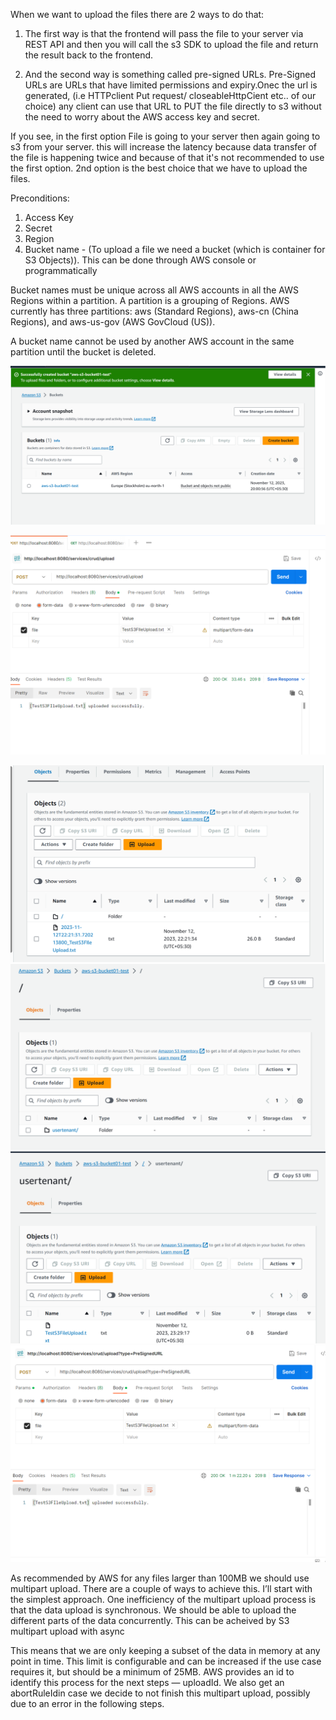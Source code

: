 When we want to upload the files there are 2 ways to do that:

1. The first way is that the frontend will pass the file to your server via REST API and then you will call the s3 SDK to upload the file and return the result back to the frontend.

2. And the second way is something called pre-signed URLs. Pre-Signed URLs are URLs that have limited permissions and expiry.Onec the url is generated, (i.e HTTPclient Put request/ closeableHttpCient etc.. of our choice)  any client can use that URL to PUT the file directly to s3 without the need to worry about the AWS access key and secret.

If you see, in the first option File is going to your server then again going to s3 from your server. this will increase the latency because data transfer of the file is happening twice and because of that it's not recommended to use the first option. 2nd option is the best choice that we have to upload the files.

Preconditions:
1. Access Key
2. Secret
3. Region
4. Bucket name - (To upload a file we need a bucket (which is container for S3 Objects)).
This can be done through AWS console or programmatically

Bucket names must be unique across all AWS accounts in all the AWS Regions within a partition. A partition is a grouping of Regions. AWS currently has three partitions: aws (Standard Regions), aws-cn (China Regions), and aws-us-gov (AWS GovCloud (US)).

A bucket name cannot be used by another AWS account in the same partition until the bucket is deleted.

![img.png](img.png)

![img_1.png](img_1.png)

![img_2.png](img_2.png)
![img_3.png](img_3.png)
![img_4.png](img_4.png)
![img_5.png](img_5.png)

As recommended by AWS for any files larger than 100MB we should use multipart upload. There are a couple of ways to achieve this. I’ll start with the simplest approach.
One inefficiency of the multipart upload process is that the data upload is synchronous. We should be able to upload the different parts of the data concurrently.
This can be acheived by S3 multipart upload with async

This means that we are only keeping a subset of the data in memory at any point in time. This limit is configurable and can be increased if the use case requires it, but should be a minimum of 25MB.
AWS provides an id to identify this process for the next steps — uploadId. We also get an abortRuleIdin case we decide to not finish this multipart upload, possibly due to an error in the following steps.
